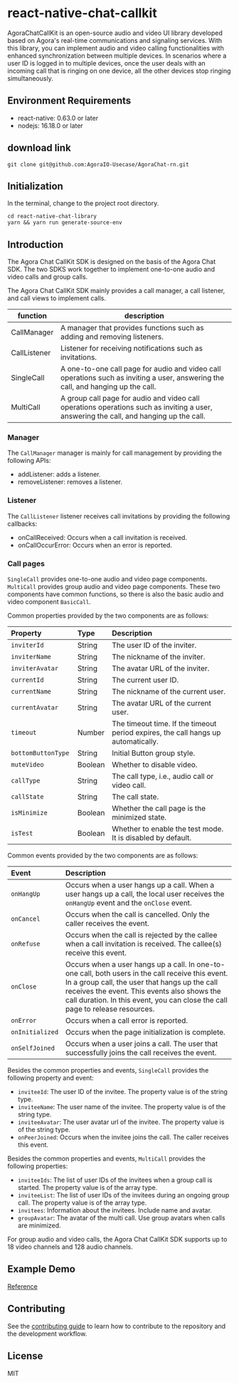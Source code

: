 # react-native-chat-callkit

AgoraChatCallKit is an open-source audio and video UI library developed based on Agora's real-time communications and signaling services. With this library, you can implement audio and video calling functionalities with enhanced synchronization between multiple devices. In scenarios where a user ID is logged in to multiple devices, once the user deals with an incoming call that is ringing on one device, all the other devices stop ringing simultaneously.

## Environment Requirements

- react-native: 0.63.0 or later
- nodejs: 16.18.0 or later

## download link

```
git clone git@github.com:AgoraIO-Usecase/AgoraChat-rn.git
```

## Initialization

In the terminal, change to the project root directory.

```
cd react-native-chat-library
yarn && yarn run generate-source-env
```

## Introduction

The Agora Chat CallKit SDK is designed on the basis of the Agora Chat SDK. The two SDKS work together to implement one-to-one audio and video calls and group calls.

The Agora Chat CallKit SDK mainly provides a call manager, a call listener, and call views to implement calls.

| function     | description                                                                                                                            |
| ------------ | -------------------------------------------------------------------------------------------------------------------------------------- |
| CallManager  | A manager that provides functions such as adding and removing listeners.                                                               |
| CallListener | Listener for receiving notifications such as invitations.                                                                              |
| SingleCall   | A one-to-one call page for audio and video call operations such as inviting a user, answering the call, and hanging up the call.       |
| MultiCall    | A group call page for audio and video call operations operations such as inviting a user, answering the call, and hanging up the call. |

### Manager

The `CallManager` manager is mainly for call management by providing the following APIs:

- addListener: adds a listener.
- removeListener: removes a listener.

### Listener

The `CallListener` listener receives call invitations by providing the following callbacks:

- onCallReceived: Occurs when a call invitation is received.
- onCallOccurError: Occurs when an error is reported.

### Call pages

`SingleCall` provides one-to-one audio and video page components. `MultiCall` provides group audio and video page components. These two components have common functions, so there is also the basic audio and video component `BasicCall`.

Common properties provided by the two components are as follows:

| Property            | Type    | Description                                                                       |
| :------------------ | :------ | :-------------------------------------------------------------------------------- |
| `inviterId`         | String  | The user ID of the inviter.                                                       |
| `inviterName `      | String  | The nickname of the inviter.                                                      |
| `inviterAvatar `    | String  | The avatar URL of the inviter.                                                    |
| `currentId `        | String  | The current user ID.                                                              |
| `currentName `      | String  | The nickname of the current user.                                                 |
| `currentAvatar `    | String  | The avatar URL of the current user.                                               |
| `timeout `          | Number  | The timeout time. If the timeout period expires, the call hangs up automatically. |
| `bottomButtonType ` | String  | Initial Button group style.                                                       |
| `muteVideo `        | Boolean | Whether to disable video.                                                         |
| `callType `         | String  | The call type, i.e., audio call or video call.                                    |
| `callState `        | String  | The call state.                                                                   |
| `isMinimize `       | Boolean | Whether the call page is the minimized state.                                     |
| `isTest `           | Boolean | Whether to enable the test mode. It is disabled by default.                       |

Common events provided by the two components are as follows:

| Event           | Description                                                                                                                                                                                                                                                                        |
| :-------------- | :--------------------------------------------------------------------------------------------------------------------------------------------------------------------------------------------------------------------------------------------------------------------------------- |
| `onHangUp`      | Occurs when a user hangs up a call. When a user hangs up a call, the local user receives the `onHangUp` event and the `onClose` event.                                                                                                                                             |
| `onCancel`      | Occurs when the call is cancelled. Only the caller receives the event.                                                                                                                                                                                                             |
| `onRefuse`      | Occurs when the call is rejected by the callee when a call invitation is received. The callee(s) receive this event.                                                                                                                                                               |
| `onClose`       | Occurs when a user hangs up a call. In one-to-one call, both users in the call receive this event. In a group call, the user that hangs up the call receives the event. This events also shows the call duration. In this event, you can close the call page to release resources. |
| `onError`       | Occurs when a call error is reported.                                                                                                                                                                                                                                              |
| `onInitialized` | Occurs when the page initialization is complete.                                                                                                                                                                                                                                   |
| `onSelfJoined`  | Occurs when a user joins a call. The user that successfully joins the call receives the event.                                                                                                                                                                                     |

Besides the common properties and events, `SingleCall` provides the following property and event:

- `inviteeId`: The user ID of the invitee. The property value is of the string type.
- `inviteeName`: The user name of the invitee. The property value is of the string type.
- `inviteeAvatar`: The user avatar url of the invitee. The property value is of the string type.
- `onPeerJoined`: Occurs when the invitee joins the call. The caller receives this event.

Besides the common properties and events, `MultiCall` provides the following properties:

- `inviteeIds`: The list of user IDs of the invitees when a group call is started. The property value is of the array type.
- `inviteeList`: The list of user IDs of the invitees during an ongoing group call. The property value is of the array type.
- `invitees`: Information about the invitees. Include name and avatar.
- `groupAvatar`: The avatar of the multi call. Use group avatars when calls are minimized.

For group audio and video calls, the Agora Chat CallKit SDK supports up to 18 video channels and 128 audio channels.

## Example Demo

[Reference](https://github.com/AgoraIO-Usecase/AgoraChat-UIKit-rn/blob/dev/examples/callkit-example/README.md)

## Contributing

See the [contributing guide](https://github.com/AgoraIO-Usecase/AgoraChat-UIKit-rn/blob/dev/packages/react-native-chat-callkit/CONTRIBUTING.md) to learn how to contribute to the repository and the development workflow.

## License

MIT
